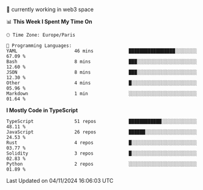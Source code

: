 🔭 currently working in web3 space

<!--START_SECTION:waka-->
📊 **This Week I Spent My Time On** 

```text
🕑︎ Time Zone: Europe/Paris

💬 Programming Languages: 
YAML                     46 mins             █████████████████░░░░░░░░   67.09 % 
Bash                     8 mins              ███░░░░░░░░░░░░░░░░░░░░░░   12.60 % 
JSON                     8 mins              ███░░░░░░░░░░░░░░░░░░░░░░   12.30 % 
Other                    4 mins              █░░░░░░░░░░░░░░░░░░░░░░░░   05.96 % 
Markdown                 1 min               ░░░░░░░░░░░░░░░░░░░░░░░░░   01.64 % 
```

**I Mostly Code in TypeScript** 

```text
TypeScript               51 repos            ████████████░░░░░░░░░░░░░   48.11 % 
JavaScript               26 repos            ██████░░░░░░░░░░░░░░░░░░░   24.53 % 
Rust                     4 repos             █░░░░░░░░░░░░░░░░░░░░░░░░   03.77 % 
Solidity                 3 repos             █░░░░░░░░░░░░░░░░░░░░░░░░   02.83 % 
Python                   2 repos             ░░░░░░░░░░░░░░░░░░░░░░░░░   01.89 % 
```




 Last Updated on 04/11/2024 16:06:03 UTC
<!--END_SECTION:waka-->
